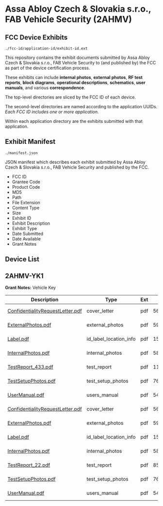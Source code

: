 # Assa Abloy Czech & Slovakia s.r.o., FAB Vehicle Security (2AHMV)
## FCC Device Exhibits

```
./fcc-id/application-id/exhibit-id.ext
```

This repository contains the exhibit documents submitted by Assa Abloy Czech & Slovakia s.r.o., FAB Vehicle Security to (and published by) the FCC as part of the device certification process.

These exhibits can include **internal photos**, **external photos**, **RF test reports**, **block diagrams**, **operational descriptions**, **schematics**, **user manuals**, and various **correspondence**.

The top-level directories are sliced by the FCC ID of each device.

The second-level directories are named according to the application UUIDs. *Each FCC ID includes one or more application.*

Within each application directory are the exhibits submitted with that application. 

## Exhibit Manifest

```
./manifest.json
```

JSON manifest which describes each exhibit submitted by Assa Abloy Czech & Slovakia s.r.o., FAB Vehicle Security and published by the FCC.

- FCC ID
- Grantee Code
- Product Code
- MD5
- Path
- File Extension
- Content Type
- Size
- Exhibit ID
- Exhibit Description
- Exhibit Type
- Date Submitted
- Date Available
- Grant Notes

## Device List
## 2AHMV-YK1
**Grant Notes:** Vehicle Key

| Description | Type | Ext | Size | Submitted | Available |
| ----------- | ---- | --- | ---- | --------- | --------- |
| [ConfidentialityRequestLetter.pdf](2AHMV-YK1/7e8a896fc10e53cf791e43aa1f49b448/3165025.pdf) | cover_letter | pdf | 562153 | 2016-10-17 | 2016-10-17 |
| [ExternalPhotos.pdf](2AHMV-YK1/7e8a896fc10e53cf791e43aa1f49b448/3165026.pdf) | external_photos | pdf | 591873 | 2016-10-17 | 2016-10-17 |
| [Label.pdf](2AHMV-YK1/7e8a896fc10e53cf791e43aa1f49b448/3165028.pdf) | id_label_location_info | pdf | 158102 | 2016-10-17 | 2016-10-17 |
| [InternalPhotos.pdf](2AHMV-YK1/7e8a896fc10e53cf791e43aa1f49b448/3165027.pdf) | internal_photos | pdf | 584748 | 2016-10-17 | 2016-10-17 |
| [TestReport_433.pdf](2AHMV-YK1/7e8a896fc10e53cf791e43aa1f49b448/3165041.pdf) | test_report | pdf | 1193210 | 2016-10-17 | 2016-10-17 |
| [TestSetupPhotos.pdf](2AHMV-YK1/7e8a896fc10e53cf791e43aa1f49b448/3165032.pdf) | test_setup_photos | pdf | 760055 | 2016-10-17 | 2016-10-17 |
| [UserManual.pdf](2AHMV-YK1/7e8a896fc10e53cf791e43aa1f49b448/3165033.pdf) | users_manual | pdf | 548110 | 2016-10-17 | 2016-10-17 |
| [ConfidentialityRequestLetter.pdf](2AHMV-YK1/c1636c003c04d6729159f121bc41f39f/3165025.pdf) | cover_letter | pdf | 562153 | 2016-10-17 | 2016-10-17 |
| [ExternalPhotos.pdf](2AHMV-YK1/c1636c003c04d6729159f121bc41f39f/3165026.pdf) | external_photos | pdf | 591873 | 2016-10-17 | 2016-10-17 |
| [Label.pdf](2AHMV-YK1/c1636c003c04d6729159f121bc41f39f/3165028.pdf) | id_label_location_info | pdf | 158102 | 2016-10-17 | 2016-10-17 |
| [InternalPhotos.pdf](2AHMV-YK1/c1636c003c04d6729159f121bc41f39f/3165027.pdf) | internal_photos | pdf | 584748 | 2016-10-17 | 2016-10-17 |
| [TestReport_22.pdf](2AHMV-YK1/c1636c003c04d6729159f121bc41f39f/3165031.pdf) | test_report | pdf | 852656 | 2016-10-17 | 2016-10-17 |
| [TestSetupPhotos.pdf](2AHMV-YK1/c1636c003c04d6729159f121bc41f39f/3165032.pdf) | test_setup_photos | pdf | 760055 | 2016-10-17 | 2016-10-17 |
| [UserManual.pdf](2AHMV-YK1/c1636c003c04d6729159f121bc41f39f/3165033.pdf) | users_manual | pdf | 548110 | 2016-10-17 | 2016-10-17 |
